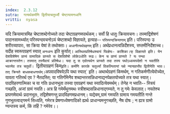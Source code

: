 ```yaml
---
index:  2.3.12
sutra:  गत्यर्थकर्मणि द्वितीयाचतुर्थ्यौ चेष्टायामनध्वनि
vritti:  nyasa
---
```


यदि क्रियामात्रमिह चेष्टाशब्देनोच्यते तदा चेष्टाग्रहणमपार्थकम्। सर्वो हि धातुः क्रियावचनः। तस्माद्विशेषणं पादानसामर्थ्यात् परिस्पन्दवचनोऽयं चेष्टाशब्दो विज्ञायते, इत्याह-- `परिस्पन्दक्रियाणाम्` इति। परिस्पन्दः उ शरीरव्यापारः, सा क्रिया येषां ते तथोक्ताः।
`अध्वनीत्यर्थग्रहणम्` इति। अर्थप्रधानत्वन्निर्देशस्य, सप्तमीनिर्देशाच्च। यदीह स्वरूपग्रहणं स्यात् `अनध्वनः` इति कुर्यात्। `आस्थितप्रतिषेधश्चायं प्विज्ञेयः- काशिका।फ् विज्ञायते इति। येन देशविशेषेण प्राप्यं ग्रामादिकं प्राप्यते स देशविशेषो लोकेऽध्वेति रूढः। केन च प्राप्यं प्राप्यते ? यः पन्था आक्रान्तस्तेन। तस्मात् तस्यैवायं प्रतिषेधः। यदा तु स एवोत्पथेन प्राप्यते तदा तस्य पथोऽध्वव्यपदेशो न भवतीति भवत्येव तत्र चतुर्थी। `द्वितीयाग्रहणं किम्` इति। कर्मणि कारके चतुर्थ्यां विकल्पितायां पक्षे न्यायप्राप्तैव द्वितीयेति भावः। तत् क्रियते बाधकबाधनार्थम्। `अपवादविषयेऽपि यथा स्यात्` इति। अथार्थग्रहणं किमर्थम्, न गतिकर्मणीत्येवोच्येत, यावता गतिरर्थ एव ? नैतदस्ति; या गतिर्गमिनैव शब्दान्तरसन्निधानाद्यनपेक्षतयोच्यते तत्र यथा स्यात्। पादविहरणात्मिका च या गतिः प्रधानभूता तस्या एवग्रहणं यथा स्यादित्येवमर्थम्। तेनेह न भवति-- स्त्रियं गच्छति, अजां ग्रामं नयति। अत्र हि गमेमँथुनमथः स्त्रीशब्दसन्निधानाद्गम्यते, न तु गमेः केवलात्। नयतेश्च प्रापणमेवार्थः प्रदानभूतः, तद्विशेषणन्तु प्रादविहणमप्रधानम्। यद्येवम्,ग्रामं गमयति ग्रामाय गमयतीति णन्ते गुणभूतत्वाद्गमर्न सिध्यति, गमेरत्र प्रेषणाध्येषणादिको ह्यर्थः प्राधान्यमनुगच्छति, नैष दोषः ; न ह्यत्र ग्रामो ण्यन्तस्य कर्म, किं तर्हि ? गमेरेव।।

